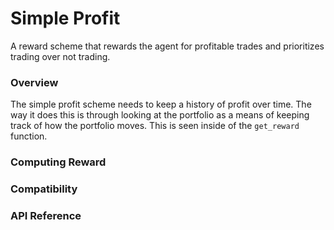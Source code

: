 # Simple Profit

A reward scheme that rewards the agent for profitable trades and prioritizes trading over not trading.

### Overview

The simple profit scheme needs to keep a history of profit over time. The way it does this is through looking at the portfolio as a means of keeping track of how the portfolio moves. This is seen inside of the `get_reward` function.

### Computing Reward


### Compatibility


### API Reference
